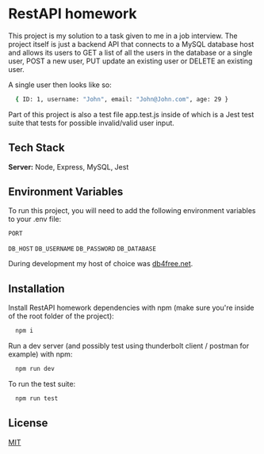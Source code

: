 
# RestAPI homework

This project is my solution to a task given to me in a job interview. The project itself is just a backend API that connects to a MySQL database host and allows its users to GET a list of all the users in the database or a single user, POST a new user, PUT update an existing user or DELETE an existing user. 

A single user then looks like so:
```bash
  { ID: 1, username: "John", email: "John@John.com", age: 29 }
```

Part of this project is also a test file app.test.js inside of which is a Jest test suite that tests for possible invalid/valid user input.
## Tech Stack

**Server:** Node, Express, MySQL, Jest


## Environment Variables

To run this project, you will need to add the following environment variables to your .env file:

`PORT`

`DB_HOST`
`DB_USERNAME`
`DB_PASSWORD`
`DB_DATABASE`

During development my host of choice was [db4free.net](https://www.db4free.net/).
## Installation

Install RestAPI homework dependencies with npm (make sure you're inside of the root folder of the project):

```bash
  npm i
```
Run a dev server (and possibly test using thunderbolt client / postman for example) with npm:

```bash
  npm run dev
```

To run the test suite:

```bash
  npm run test
```
## License

[MIT](https://choosealicense.com/licenses/mit/)

